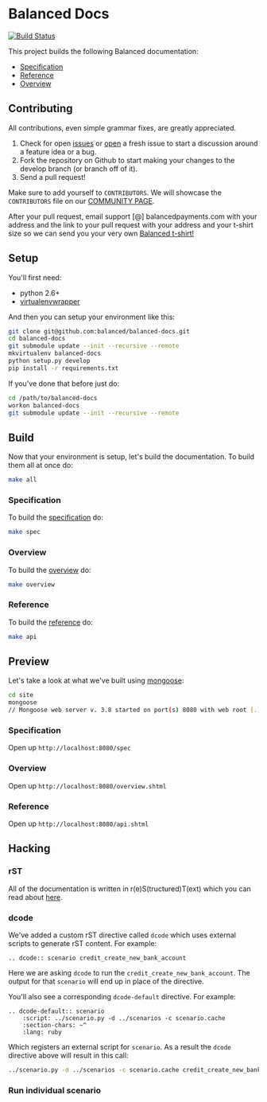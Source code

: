 # Balanced Docs

[![Build Status](https://secure.travis-ci.org/balanced/balanced-docs.png)](http://travis-ci.org/balanced/balanced-docs)

This project builds the following Balanced documentation:

- [Specification](https://github.com/balanced/balanced-api)
- [Reference](https://docs.balancedpayments.com/api)
- [Overview](https://docs.balancedpayments.com/overview)

## Contributing

All contributions, even simple grammar fixes, are greatly appreciated.

1. Check for open [issues](https://github.com/balanced/balanced-docs/issues) or
   [open](https://github.com/balanced/balanced-docs/issues/new) a fresh issue
   to start a discussion around a feature idea or a bug.
1. Fork the repository on Github to start making your changes to the develop branch (or branch off of it).
1. Send a pull request!

Make sure to add yourself to `CONTRIBUTORS`. We will showcase the `CONTRIBUTORS` file on our
[COMMUNITY PAGE](https://balancedpayments.com/community).

After your pull request, email support [@] balancedpayments.com with
your address and the link to your pull request with your address and
your t-shirt size so we can send you your very own
[Balanced t-shirt!](https://twitter.com/damon_sf/status/266768984744017920/photo/1)

## Setup

You'll first need:

* python 2.6+
* [virtualenvwrapper](http://virtualenvwrapper.readthedocs.org/en/latest/install.html)

And then you can setup your environment like this:

```bash
git clone git@github.com:balanced/balanced-docs.git
cd balanced-docs
git submodule update --init --recursive --remote
mkvirtualenv balanced-docs
python setup.py develop
pip install -r requirements.txt
```

If you've done that before just do:

```bash
cd /path/to/balanced-docs
workon balanced-docs
git submodule update --init --recursive --remote
```

## Build

Now that your environment is setup, let's build the documentation. To build
them all at once do:

```bash
make all
```

### Specification

To build the [specification](https://github.com/balanced/balanced-api) do:

```bash
make spec
```

### Overview

To build the [overview](https://balancedpayments.com/docs/overview) do:

```bash
make overview
```

### Reference

To build the [reference](https://balancedpayments.com/docs/api) do:

```bash
make api
```

## Preview

Let's take a look at what we've built using [mongoose](https://github.com/valenok/mongoose):

```bash
cd site
mongoose
// Mongoose web server v. 3.8 started on port(s) 8080 with web root [.]
```

### Specification

Open up `http://localhost:8080/spec`

### Overview

Open up `http://localhost:8080/overview.shtml`

### Reference

Open up `http://localhost:8080/api.shtml`

## Hacking

### rST

All of the documentation is written in r(e)S(tructured)T(ext) which you can read
about [here](http://docutils.sourceforge.net/docs/user/rst/quickstart.html).

### dcode

We've added a custom rST directive called `dcode` which uses external scripts to
generate rST content. For example:

```
.. dcode:: scenario credit_create_new_bank_account
```

Here we are asking `dcode` to run the `credit_create_new_bank_account`. The
output for that `scenario` will end up in place of the directive.

You'll also see a corresponding `dcode-default` directive. For example:

```
.. dcode-default:: scenario
    :script: ../scenario.py -d ../scenarios -c scenario.cache
    :section-chars: ~^
    :lang: ruby
```

Which registers an external script for `scenario`. As a result the `dcode`
directive above will result in this call:

```bash
../scenario.py -d ../scenarios -c scenario.cache credit_create_new_bank_account --lang ruby
```

### Run individual scenario

```scripts/lang-scenario.py -d clients/{REVISION}/curl hold_create
```
